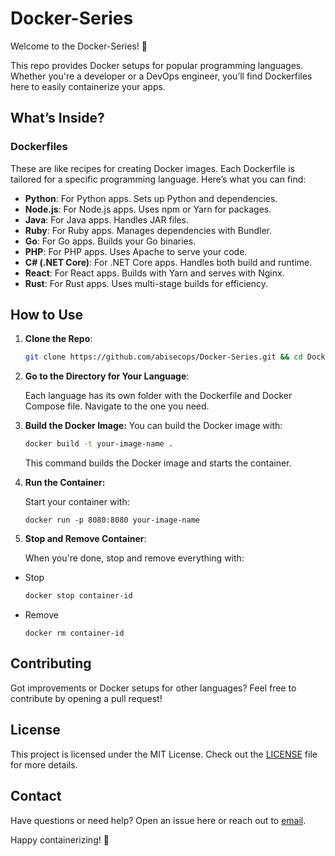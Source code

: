 # Docker-Series

Welcome to the Docker-Series! 🚀

This repo provides Docker setups for popular programming languages. Whether you're a developer or a DevOps engineer, you’ll find Dockerfiles here to easily containerize your apps.

## What’s Inside?

### Dockerfiles

These are like recipes for creating Docker images. Each Dockerfile is tailored for a specific programming language. Here’s what you can find:

- **Python**: For Python apps. Sets up Python and dependencies.
- **Node.js**: For Node.js apps. Uses npm or Yarn for packages.
- **Java**: For Java apps. Handles JAR files.
- **Ruby**: For Ruby apps. Manages dependencies with Bundler.
- **Go**: For Go apps. Builds your Go binaries.
- **PHP**: For PHP apps. Uses Apache to serve your code.
- **C# (.NET Core)**: For .NET Core apps. Handles both build and runtime.
- **React**: For React apps. Builds with Yarn and serves with Nginx.
- **Rust**: For Rust apps. Uses multi-stage builds for efficiency.

## How to Use

1. **Clone the Repo**:

   ```bash
   git clone https://github.com/abisecops/Docker-Series.git && cd Docker-Series
   ```

2. **Go to the Directory for Your Language**:

   Each language has its own folder with the Dockerfile and Docker Compose file. Navigate to the one you need.

3. **Build the Docker Image:**
   You can build the Docker image with:
   
      ```bash
      docker build -t your-image-name .
      ```

   This command builds the Docker image and starts the container. 

5. **Run the Container:**

   Start your container with:
   ```
   docker run -p 8080:8080 your-image-name
   ```

6. **Stop and Remove Container**:

   When you're done, stop and remove everything with:
- Stop
   ```bash
   docker stop container-id
   ```
- Remove
  ```
  docker rm container-id
  ```

## Contributing

Got improvements or Docker setups for other languages? Feel free to contribute by opening a pull request!

## License

This project is licensed under the MIT License. Check out the [LICENSE](LICENSE) file for more details.

## Contact

Have questions or need help? Open an issue here or reach out to [email](pingabisec@gmail.com).

Happy containerizing! 🌟
